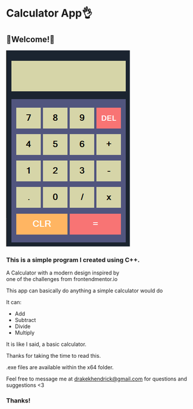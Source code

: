 # Calculator App👌

## 👋Welcome!👋

![application preview](images/preview.png)
 
### This is a simple program I created using C++. 

A Calculator with a modern design inspired by</br>
one of the challenges from frontendmentor.io

This app can basically do anything a simple calculator would do

It can:

* Add
* Subtract
* Divide
* Multiply 

It is like I said, a basic calculator.

Thanks for taking the time to read this.

.exe files are available within the x64 folder.

Feel free to message me at drakekhendrick@gmail.com for questions and suggestions <3

### Thanks!
